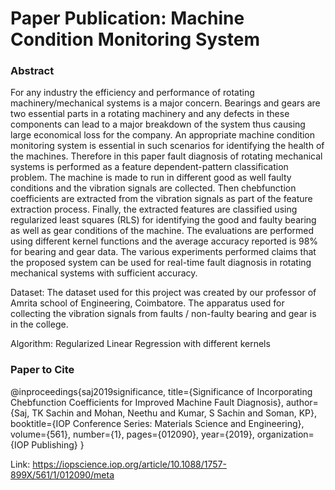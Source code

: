 # Paper Publication: Machine Condition Monitoring System

### Abstract

For any industry the efficiency and performance of rotating machinery/mechanical systems
is a major concern. Bearings and gears are two essential parts in a rotating machinery and any defects
in these components can lead to a major breakdown of the system thus causing large economical loss
for the company. An appropriate machine condition monitoring system is essential in such scenarios
for identifying the health of the machines. Therefore in this paper fault diagnosis of rotating mechanical
systems is performed as a feature dependent-pattern classification problem. The machine is made to run
in different good as well faulty conditions and the vibration signals are collected. Then chebfunction
coefficients are extracted from the vibration signals as part of the feature extraction process. Finally,
the extracted features are classified using regularized least squares (RLS) for identifying the good and
faulty bearing as well as gear conditions of the machine. The evaluations are performed using different
kernel functions and the average accuracy reported is 98% for bearing and gear data. The various
experiments performed claims that the proposed system can be used for real-time fault diagnosis in
rotating mechanical systems with sufficient accuracy.

Dataset: The dataset used for this project was created by our professor of Amrita school of Engineering, Coimbatore. The apparatus used for collecting the vibration signals from faults / non-faulty bearing and gear is in the college.

Algorithm: Regularized Linear Regression with different kernels

### Paper to Cite

@inproceedings{saj2019significance,
  title={Significance of Incorporating Chebfunction Coefficients for Improved Machine Fault Diagnosis},
  author={Saj, TK Sachin and Mohan, Neethu and Kumar, S Sachin and Soman, KP},
  booktitle={IOP Conference Series: Materials Science and Engineering},
  volume={561},
  number={1},
  pages={012090},
  year={2019},
  organization={IOP Publishing}
}


Link: https://iopscience.iop.org/article/10.1088/1757-899X/561/1/012090/meta 
